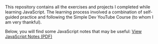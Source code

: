 This repository contains all the exercises and projects I completed while learning JavaScript.
The learning process involved a combination of self-guided practice and following the Simple Dev YouTube Course (to whom I am very thankful).

Below, you will find some JavaScript notes that may be useful:
[View JavaScript Notes (PDF)](Javascript_notes.pdf)

